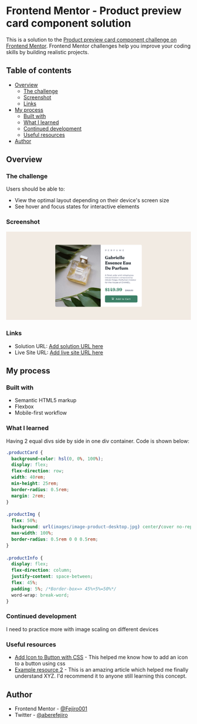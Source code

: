 # Frontend Mentor - Product preview card component solution

This is a solution to the [Product preview card component challenge on Frontend Mentor](https://www.frontendmentor.io/challenges/product-preview-card-component-GO7UmttRfa). Frontend Mentor challenges help you improve your coding skills by building realistic projects.

## Table of contents

- [Overview](#overview)
  - [The challenge](#the-challenge)
  - [Screenshot](#screenshot)
  - [Links](#links)
- [My process](#my-process)
  - [Built with](#built-with)
  - [What I learned](#what-i-learned)
  - [Continued development](#continued-development)
  - [Useful resources](#useful-resources)
- [Author](#author)

## Overview

### The challenge

Users should be able to:

- View the optimal layout depending on their device's screen size
- See hover and focus states for interactive elements

### Screenshot

![Desktop Image](images/product.png)

### Links

- Solution URL: [Add solution URL here](https://your-solution-url.com)
- Live Site URL: [Add live site URL here](https://your-live-site-url.com)

## My process

### Built with

- Semantic HTML5 markup
- Flexbox
- Mobile-first workflow

### What I learned
Having 2 equal divs side by side in one div container. Code is shown below:

```css
.productCard {
  background-color: hsl(0, 0%, 100%);
  display: flex;
  flex-direction: row;
  width: 40rem;
  min-height: 25rem;
  border-radius: 0.5rem;
  margin: 2rem;
}

.productImg {
  flex: 50%;
  background: url(images/image-product-desktop.jpg) center/cover no-repeat;
  max-width: 100%;
  border-radius: 0.5rem 0 0 0.5rem;
}

.productInfo {
  display: flex;
  flex-direction: column;
  justify-content: space-between;
  flex: 45%;
  padding: 5%; /*Border-box=> 45%+5%=50%*/
  word-wrap: break-word;
}
```

### Continued development

I need to practice more with image scaling on different devices

### Useful resources

- [Add Icon to Button with CSS](https://stackoverflow.com/a/49997979) - This helped me know how to add an icon to a button using css
- [Example resource 2](https://www.example.com) - This is an amazing article which helped me finally understand XYZ. I'd recommend it to anyone still learning this concept.

## Author

- Frontend Mentor - [@Fejiro001](https://www.frontendmentor.io/profile/Fejiro001)
- Twitter - [@aberefejiro](https://www.twitter.com/aberefejiro)
